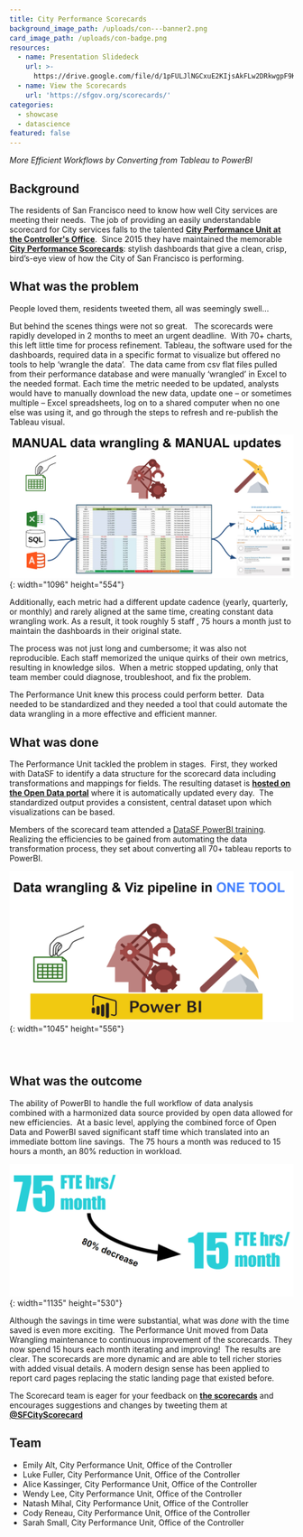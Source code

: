 ```yaml
---
title: City Performance Scorecards
background_image_path: /uploads/con---banner2.png
card_image_path: /uploads/con-badge.png
resources:
  - name: Presentation Slidedeck
    url: >-
      https://drive.google.com/file/d/1pFULJlNGCxuE2KIjsAkFLw2DRkwgpF9K/view?usp=sharing
  - name: View the Scorecards
    url: 'https://sfgov.org/scorecards/'
categories:
  - showcase
  - datascience
featured: false
---
```


*More Efficient Workflows by Converting from Tableau to PowerBI*

## Background

The residents of San Francisco need to know how well City services are meeting their needs.&nbsp; The job of providing an easily understandable scorecard for City services falls to the talented **[City Performance Unit at the Controller's Office](https://sfcontroller.org/city-performance)**.&nbsp; Since 2015 they have maintained the memorable **[City Performance Scorecards](https://sfgov.org/scorecards/)**\: stylish dashboards that give a clean, crisp, bird’s-eye view of how the City of San Francisco is performing.&nbsp;&nbsp;

## What was the problem

People loved them, residents tweeted them, all was seemingly swell…

But behind the scenes things were not so great. &nbsp; The scorecards were rapidly developed in 2 months to meet an urgent deadline.&nbsp; With 70+ charts, this left little time for process refinement. Tableau, the software used for the dashboards, required data in a specific format to visualize but offered no tools to help ‘wrangle the data’.&nbsp; The data came from csv flat files pulled from their performance database and were manually ‘wrangled’ in Excel to the needed format. Each time the metric needed to be updated, analysts would have to manually download the new data, update one – or sometimes multiple – Excel spreadsheets, log on to a shared computer when no one else was using it, and go through the steps to refresh and re-publish the Tableau visual.&nbsp;

![](/uploads/manual-data.png){: width="1096" height="554"}

Additionally, each metric had a different update cadence (yearly, quarterly, or monthly) and rarely aligned at the same time, creating constant data wrangling work. As a result, it took roughly 5 staff , 75 hours a month just to maintain the dashboards in their original state.

The process was not just long and cumbersome; it was also not reproducible. Each staff memorized the unique quirks of their own metrics, resulting in knowledge silos.&nbsp; When a metric stopped updating, only that team member could diagnose, troubleshoot, and fix the problem.

The Performance Unit knew this process could perform better.&nbsp; Data needed to be standardized and they needed a tool that could automate the data wrangling in a more effective and efficient manner.

## What was done

The Performance Unit tackled the problem in stages.&nbsp; First, they worked with DataSF to identify a data structure for the scorecard data including transformations and mappings for fields. The resulting dataset is&nbsp;**[hosted on the Open Data portal](https://data.sfgov.org/City-Management-and-Ethics/Scorecard-Measures/kc49-udxn)** where it is automatically updated every day.&nbsp; The standardized output provides a consistent, central dataset upon which visualizations can be based.&nbsp;

Members of the scorecard team attended a [DataSF PowerBI training](https://datasf.org/academy/intro-to-power-bi/).&nbsp; Realizing the efficiencies to be gained from automating the data transformation process, they set about converting all 70+ tableau reports to PowerBI.&nbsp;&nbsp;

![](/uploads/data-wrangling.png){: width="1045" height="556"}

### &nbsp;

## What was the outcome

The ability of PowerBI to handle the full workflow of data analysis&nbsp; combined with a harmonized data source provided by open data allowed for new efficiencies.&nbsp; At a basic level, applying the combined force of Open Data and PowerBI saved significant staff time which translated into an immediate bottom line savings.&nbsp; The 75 hours a month was reduced to 15 hours a month, an 80% reduction in workload.&nbsp;

![](/uploads/75-hours.png){: width="1135" height="530"}

Although the savings in time were substantial, what was *done* with the time saved is even more exciting.&nbsp; The Performance Unit moved from Data Wrangling maintenance to continuous improvement of the scorecards. They now spend 15 hours each month iterating and improving\!&nbsp; The results are clear. The scorecards are more dynamic and are able to tell richer stories with added visual details. A modern design sense has been applied to report card pages replacing the static landing page that existed before.&nbsp;

The Scorecard team is eager for your feedback on **[the scorecards](https://sfgov.org/scorecards/)** and encourages suggestions and changes by tweeting them at **[@SFCityScorecard](https://twitter.com/SFCityScorecard)**

## Team

* Emily Alt, City Performance Unit, Office of the Controller 
* Luke Fuller, City Performance Unit, Office of the Controller
* Alice Kassinger, City Performance Unit, Office of the Controller
* Wendy Lee, City Performance Unit, Office of the Controller
* Natash Mihal, City Performance Unit, Office of the Controller
* Cody Reneau, City Performance Unit, Office of the Controller
* Sarah Small, City Performance Unit, Office of the Controller

&nbsp;